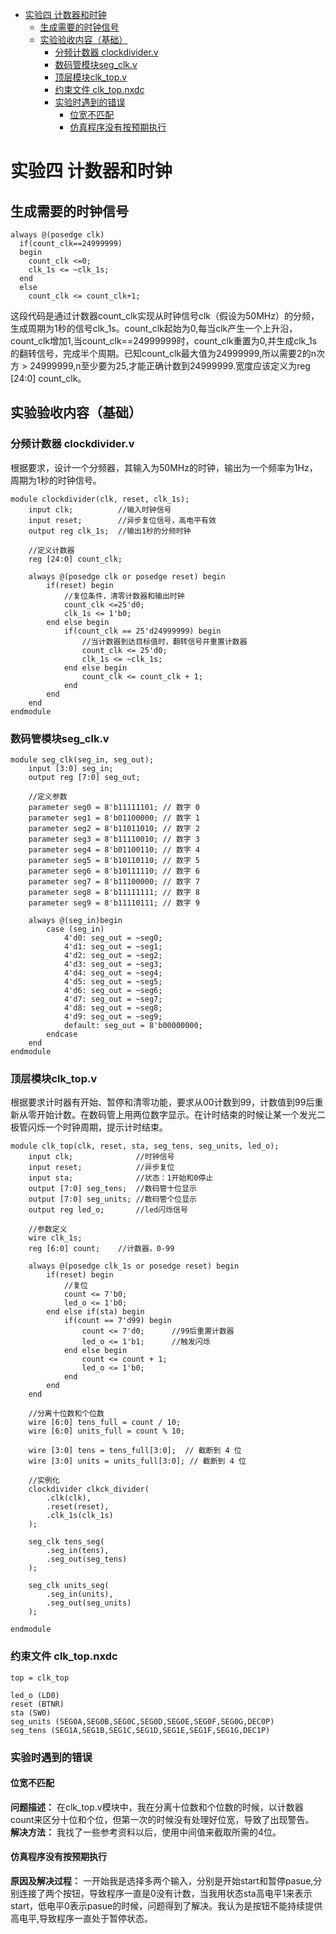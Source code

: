 - [实验四 计数器和时钟](#实验四-计数器和时钟)
  - [生成需要的时钟信号](#生成需要的时钟信号)
  - [实验验收内容（基础）](#实验验收内容基础)
    - [分频计数器 clockdivider.v](#分频计数器-clockdividerv)
    - [数码管模块seg\_clk.v](#数码管模块seg_clkv)
    - [顶层模块clk\_top.v](#顶层模块clk_topv)
    - [约束文件 clk\_top.nxdc](#约束文件-clk_topnxdc)
    - [实验时遇到的错误](#实验时遇到的错误)
      - [位宽不匹配](#位宽不匹配)
      - [仿真程序没有按预期执行](#仿真程序没有按预期执行)


# 实验四 计数器和时钟
## 生成需要的时钟信号
```
always @(posedge clk)
  if(count_clk==24999999)
  begin
    count_clk <=0;
    clk_1s <= ~clk_1s;
  end
  else
    count_clk <= count_clk+1;
```
这段代码是通过计数器count_clk实现从时钟信号clk（假设为50MHz）的分频，生成周期为1秒的信号clk_1s。count_clk起始为0,每当clk产生一个上升沿，count_clk增加1,当count_clk==24999999时，count_clk重置为0,并生成clk_1s的翻转信号，完成半个周期。已知count_clk最大值为24999999,所以需要2的n次方 > 24999999,n至少要为25,才能正确计数到24999999.宽度应该定义为reg [24:0] count_clk。

## 实验验收内容（基础）
### 分频计数器 clockdivider.v
根据要求，设计一个分频器，其输入为50MHz的时钟，输出为一个频率为1Hz，周期为1秒的时钟信号。  
```
module clockdivider(clk, reset, clk_1s);
    input clk;          //输入时钟信号
    input reset;        //异步复位信号，高电平有效
    output reg clk_1s;  //输出1秒的分频时钟

    //定义计数器
    reg [24:0] count_clk;

    always @(posedge clk or posedge reset) begin
        if(reset) begin
            //复位条件，清零计数器和输出时钟
            count_clk <=25'd0;
            clk_1s <= 1'b0;
        end else begin
            if(count_clk == 25'd24999999) begin
                //当计数器到达目标值时，翻转信号并重置计数器
                count_clk <= 25'd0;
                clk_1s <= ~clk_1s;
            end else begin
                count_clk <= count_clk + 1;
            end
        end
    end
endmodule
```  
### 数码管模块seg_clk.v
```
module seg_clk(seg_in, seg_out);
    input [3:0] seg_in;
    output reg [7:0] seg_out;

    //定义参数
    parameter seg0 = 8'b11111101; // 数字 0
    parameter seg1 = 8'b01100000; // 数字 1
    parameter seg2 = 8'b11011010; // 数字 2
    parameter seg3 = 8'b11110010; // 数字 3
    parameter seg4 = 8'b01100110; // 数字 4
    parameter seg5 = 8'b10110110; // 数字 5
    parameter seg6 = 8'b10111110; // 数字 6
    parameter seg7 = 8'b11100000; // 数字 7
    parameter seg8 = 8'b11111111; // 数字 8
    parameter seg9 = 8'b11110111; // 数字 9

    always @(seg_in)begin
        case (seg_in)
            4'd0: seg_out = ~seg0;
            4'd1: seg_out = ~seg1;
            4'd2: seg_out = ~seg2;
            4'd3: seg_out = ~seg3;
            4'd4: seg_out = ~seg4;
            4'd5: seg_out = ~seg5;
            4'd6: seg_out = ~seg6;
            4'd7: seg_out = ~seg7;
            4'd8: seg_out = ~seg8;
            4'd9: seg_out = ~seg9;
            default: seg_out = 8'b00000000;
        endcase
    end
endmodule
```  
### 顶层模块clk_top.v
根据要求计时器有开始、暂停和清零功能，要求从00计数到99，计数值到99后重新从零开始计数。在数码管上用两位数字显示。在计时结束的时候让某一个发光二极管闪烁一个时钟周期，提示计时结束。
```
module clk_top(clk, reset, sta, seg_tens, seg_units, led_o);
    input clk;              //时钟信号
    input reset;            //异步复位
    input sta;              //状态：1开始和0停止
    output [7:0] seg_tens;  //数码管十位显示
    output [7:0] seg_units; //数码管个位显示
    output reg led_o;       //led闪烁信号

    //参数定义
    wire clk_1s;
    reg [6:0] count;    //计数器，0-99

    always @(posedge clk_1s or posedge reset) begin
        if(reset) begin
            //复位
            count <= 7'b0;
            led_o <= 1'b0;
        end else if(sta) begin
            if(count == 7'd99) begin
                count <= 7'd0;      //99后重置计数器
                led_o <= 1'b1;      //触发闪烁
            end else begin
                count <= count + 1;
                led_o <= 1'b0;
            end
        end
    end

    //分离十位数和个位数
    wire [6:0] tens_full = count / 10;
    wire [6:0] units_full = count % 10;

    wire [3:0] tens = tens_full[3:0];  // 截断到 4 位
    wire [3:0] units = units_full[3:0]; // 截断到 4 位

    //实例化
    clockdivider clkck_divider(
        .clk(clk),
        .reset(reset),
        .clk_1s(clk_1s)
    );

    seg_clk tens_seg(
        .seg_in(tens),
        .seg_out(seg_tens)
    );

    seg_clk units_seg(
        .seg_in(units),
        .seg_out(seg_units)
    );

endmodule
```
### 约束文件 clk_top.nxdc
```
top = clk_top

led_o (LD0)
reset (BTNR)
sta (SW0)
seg_units (SEG0A,SEG0B,SEG0C,SEG0D,SEG0E,SEG0F,SEG0G,DEC0P)
seg_tens (SEG1A,SEG1B,SEG1C,SEG1D,SEG1E,SEG1F,SEG1G,DEC1P)

```
### 实验时遇到的错误
#### 位宽不匹配
**问题描述：** 在clk_top.v模块中，我在分离十位数和个位数的时候，以计数器count来区分十位和个位，但第一次的时候没有处理好位宽，导致了出现警告。  
**解决方法：** 我找了一些参考资料以后，使用中间值来截取所需的4位。  

#### 仿真程序没有按预期执行
**原因及解决过程：** 一开始我是选择多两个输入，分别是开始start和暂停pasue,分别连接了两个按钮，导致程序一直是0没有计数，当我用状态sta高电平1来表示start，低电平0表示pasue的时候，问题得到了解决。我认为是按钮不能持续提供高电平,导致程序一直处于暂停状态。
